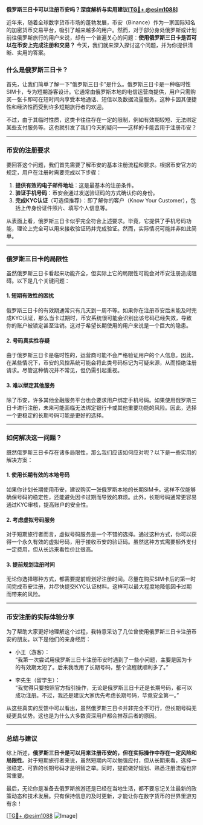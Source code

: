 **俄罗斯三日卡可以注册币安吗？深度解析与实用建议[[TG💪+ @esim1088](https://t.me/s/esim1088)]**

近年来，随着全球数字货币市场的蓬勃发展，币安（Binance）作为一家国际知名的加密货币交易平台，吸引了越来越多的用户。然而，对于部分身处俄罗斯或计划前往俄罗斯旅行的用户来说，却有一个普遍关心的问题：**使用俄罗斯三日卡是否可以在币安上完成注册和交易？** 今天，我们就来深入探讨这个问题，并为你提供清晰、实用的答案。

### **什么是俄罗斯三日卡？**

首先，让我们简单了解一下“俄罗斯三日卡”是什么。俄罗斯三日卡是一种临时性SIM卡，专为短期游客设计。它通常由俄罗斯本地的电信运营商提供，用户只需购买一张卡即可在短时间内享受本地通话、短信以及数据流量服务。这种卡因其便捷性和经济性而受到许多短期旅行者的欢迎。

不过，由于其临时性质，这类卡往往存在一定的限制，例如有效期较短、无法绑定某些支付服务等。这也就引发了我们今天的疑问——这样的卡能否用于注册币安？

---

### **币安的注册要求**

要回答这个问题，我们首先需要了解币安的基本注册流程和要求。根据币安官方的规定，用户在注册时需要完成以下步骤：

1. **提供有效的电子邮件地址**：这是最基本的注册条件。
2. **验证手机号码**：币安会通过发送验证码的方式确认你的身份。
3. **完成KYC认证**（可选但推荐）：即了解你的客户（Know Your Customer），包括上传身份证件照片、填写个人信息等。

从表面上看，俄罗斯三日卡似乎完全符合上述要求。毕竟，它提供了手机号码功能，理论上完全可以用来接收验证码并完成验证。然而，实际情况可能并非如此简单。

---

### **俄罗斯三日卡的局限性**

虽然俄罗斯三日卡看起来功能齐全，但实际上它的局限性可能会对币安注册造成阻碍。以下是几个关键问题：

#### **1. 短期有效性的困扰**
俄罗斯三日卡的有效期通常只有几天到一周不等。如果你在注册币安后未能及时完成KYC认证，那么当卡过期时，币安系统很可能会识别出该号码已经失效，导致你的账户被锁定甚至注销。这对于希望长期使用的用户来说是一个巨大的隐患。

#### **2. 号码真实性存疑**
由于俄罗斯三日卡是临时性的，运营商可能不会严格验证用户的个人信息。因此，在某些情况下，币安的风控系统可能会将此类号码标记为可疑来源，从而拒绝注册请求。尽管这种情况并不常见，但仍需引起重视。

#### **3. 难以绑定其他服务**
除了币安，许多其他金融服务平台也会要求用户绑定手机号码。如果使用俄罗斯三日卡进行注册，未来可能面临无法绑定银行卡或其他重要功能的风险。因此，选择一个更稳定的长期号码可能是更好的选择。

---

### **如何解决这一问题？**

既然俄罗斯三日卡存在诸多局限性，那么我们应该如何应对呢？以下是一些实用的解决方案：

#### **1. 使用长期有效的本地号码**
如果你计划长期使用币安，建议购买一张俄罗斯本地的长期SIM卡。这样不仅能够确保号码的稳定性，还能避免因卡过期而导致的麻烦。此外，长期号码通常更容易通过KYC审核，提高账户的安全性。

#### **2. 考虑虚拟号码服务**
对于短期旅行者而言，虚拟号码服务是一个不错的选择。通过这种方式，你可以获得一个永久有效的虚拟号码，用于接收币安的验证码。虽然这种方式需要额外支付一定费用，但从长远来看性价比很高。

#### **3. 提前规划注册时间**
无论你选择哪种方式，都需要提前规划好注册时间。尽量在购买SIM卡后的第一时间完成币安注册，并尽快提交KYC认证材料。这样可以最大程度地降低因卡过期而带来的风险。

---

### **币安注册的实际体验分享**

为了帮助大家更好地理解这个过程，我特意采访了几位曾使用俄罗斯三日卡注册币安的朋友。以下是他们的亲身经历：

- 小王（游客）：  
  “我第一次尝试用俄罗斯三日卡注册币安时遇到了一些小问题，主要是因为卡的有效期太短了。后来我改用了长期号码，整个流程就顺利多了。”

- 李先生（留学生）：  
  “我觉得只要按照官方指引操作，无论是俄罗斯三日卡还是长期号码，都可以成功注册。不过，我还是建议大家优先考虑长期号码，毕竟安全第一。”

从这些真实的反馈中可以看出，虽然俄罗斯三日卡并非完全不可行，但长期号码无疑更具优势。这也是为什么大多数资深用户都会推荐后者的原因。

---

### **总结与建议**

综上所述，**俄罗斯三日卡是可以用来注册币安的，但在实际操作中存在一定风险和局限性**。对于短期旅行者来说，虽然短期内可以勉强应付，但从长期来看，选择一张稳定、可靠的长期号码才是明智之举。同时，提前做好规划、熟悉注册流程也非常重要。

最后，无论你是准备去俄罗斯旅游还是已经在当地生活，都不要忘记关注最新的政策动态和技术发展。只有保持信息的及时更新，才能让你在数字货币的世界里游刃有余！

[[TG💪+ @esim1088](https://t.me/s/esim1088) ![Image](https://i.postimg.cc/4NQfJmqS/Snipaste-2025-05-13-00-14-12.png)]